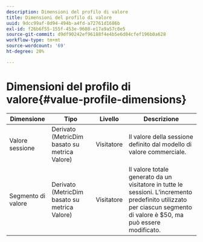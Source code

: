 ```yaml
---
description: Dimensioni del profilo di valore
title: Dimensioni del profilo di valore
uuid: 9dcc99af-8d94-494b-a4fd-a72761d1686b
exl-id: f26b6f55-155f-453e-9608-e17a9a57c0e5
source-git-commit: d9df90242ef96188f4e4b5e6d04cfef196b0a628
workflow-type: tm+mt
source-wordcount: '69'
ht-degree: 20%

---
```


# Dimensioni del profilo di valore{#value-profile-dimensions}

| Dimensione | Tipo | Livello | Descrizione |
|---|---|---|---|
| Valore sessione | Derivato (MetricDim basato su metrica Valore) | Visitatore | Il valore della sessione definito dal modello di valore commerciale. |
| Segmento di valore | Derivato (MetricDim basato su metrica Valore) | Visitatore | Il valore totale generato da un visitatore in tutte le sessioni. L’incremento predefinito utilizzato per ciascun segmento di valore è $50, ma può essere modificato. |

